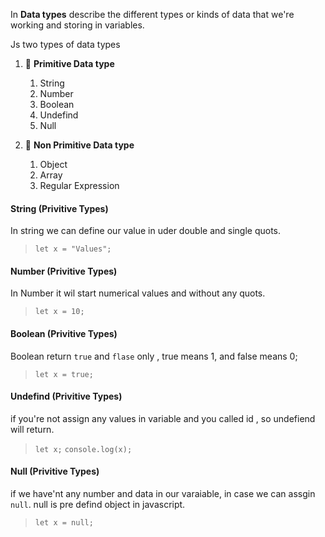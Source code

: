 In **Data types** describe the different types or kinds of data that we're working and storing in variables.

Js two types of data types

1. 🚥 **Primitive Data type**
    1. String
    2. Number
    3. Boolean
    4. Undefind
    5. Null  

2. 🚥 **Non Primitive Data type**
    1. Object
    2. Array
    3. Regular Expression
  

#### String (Privitive Types)
 
In string we can define our value in uder double and single quots.

> <code>let x = "Values";</code>

#### Number (Privitive Types)
 
In Number it wil start numerical values and without any quots.

> <code>let x = 10;</code>

#### Boolean (Privitive Types)
 
Boolean return <code>true</code> and <code>flase</code> only , true means 1, and false means 0;

> <code>let x = true;</code>

#### Undefind (Privitive Types)
 
if you're not assign any values in variable and you called id , so undefiend will return.

> <code>let x;</code>
> <code>console.log(x);</code>

#### Null (Privitive Types)
 
if we have'nt any number and data in our varaiable, in case we can assgin <code>null</code>. null is pre defind object in javascript.

> <code>let x = null;</code>

